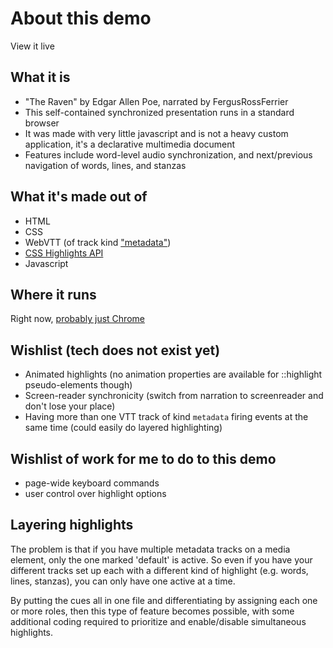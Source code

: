# About this demo

View it live

## What it is

* "The Raven" by Edgar Allen Poe, narrated by FergusRossFerrier
* This self-contained synchronized presentation runs in a standard browser 
* It was made with very little javascript and is not a heavy custom application, it's a declarative multimedia document
* Features include word-level audio synchronization, and next/previous navigation of words, lines, and stanzas

## What it's made out of

* HTML
* CSS
* WebVTT (of track kind ["metadata"](https://www.w3.org/TR/webvtt1/#introduction-metadata))
* [CSS Highlights API](https://www.w3.org/TR/css-highlight-api-1/)
* Javascript

## Where it runs
Right now, [probably just Chrome](https://caniuse.com/mdn-api_highlight_has)

## Wishlist (tech does not exist yet)

* Animated highlights (no animation properties are available for ::highlight pseudo-elements though)
* Screen-reader synchronicity (switch from narration to screenreader and don't lose your place)
* Having more than one VTT track of kind `metadata` firing events at the same time (could easily do layered highlighting)

## Wishlist of work for me to do to this demo

* page-wide keyboard commands 
* user control over highlight options

## Layering highlights

The problem is that if you have multiple metadata tracks on a media element, only the one marked 'default' is active. So even if you have your different tracks set up each with a different kind of highlight (e.g. words, lines, stanzas), you can only have one active at a time.

By putting the cues all in one file and differentiating by assigning each one or more roles, then this type of feature becomes possible, with some additional coding required to prioritize and enable/disable simultaneous highlights. 
